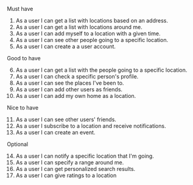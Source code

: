Must have
1. As a user I can get a list with locations based on an address.
2. As a user I can get a list with locations around me.
3. As a user I can add myself to a location with a given time.
4. As a user I can see other people going to a specific location.
5. As a user I can create a a user account.

Good to have

6. As a user I can get a list with the people going to a specific location.
7. As a user I can check a specific person's profile.
8. As a user I can see the places I've been to.
9. As a user I can add other users as friends.
10. As a user I can add my own home as a location.

Nice to have

11. As a user I can see other users' friends.
12. As a user I subscribe to a location and receive notifications.
13. As a user I can create an event.

Optional

14. As a user I can notify a specific location that I'm going.
15. As a user I can specify a range around me.
16. As a user I can get personalized search results.
17. As a user I can give ratings to a location
